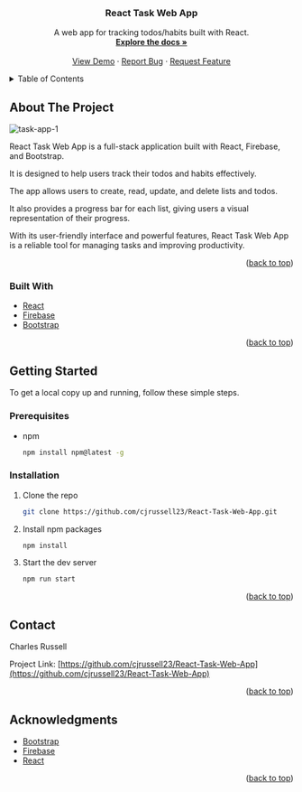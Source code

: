 <a name="readme-top"></a>

<br />
<div align="center">

<h3 align="center">React Task Web App</h3>

  <p align="center">
    A web app for tracking todos/habits built with React.
    <br />
    <a href="https://github.com/cjrussell23/React-Task-Web-App"><strong>Explore the docs »</strong></a>
    <br />
    <br />
    <a href="https://task.chjrussell.com/">View Demo</a>
    ·
    <a href="https://github.com/cjrussell23/React-Task-Web-App/issues">Report Bug</a>
    ·
    <a href="https://github.com/cjrussell23/React-Task-Web-App/issues">Request Feature</a>
  </p>
</div>

<details>
  <summary>Table of Contents</summary>
  <ol>
    <li>
      <a href="#about-the-project">About The Project</a>
      <ul>
        <li><a href="#built-with">Built With</a></li>
      </ul>
    </li>
    <li>
      <a href="#getting-started">Getting Started</a>
      <ul>
        <li><a href="#prerequisites">Prerequisites</a></li>
        <li><a href="#installation">Installation</a></li>
      </ul>
    </li>
    <li><a href="#contact">Contact</a></li>
    <li><a href="#acknowledgments">Acknowledgments</a></li>
  </ol>
</details>

## About The Project

![task-app-1](https://github.com/cjrussell23/React-Task-Web-App/assets/81775200/3ad5aac4-0fb1-4d83-a88b-72c63ce48369)

React Task Web App is a full-stack application built with React, Firebase, and Bootstrap. 

It is designed to help users track their todos and habits effectively. 

The app allows users to create, read, update, and delete lists and todos. 

It also provides a progress bar for each list, giving users a visual representation of their progress. 

With its user-friendly interface and powerful features, React Task Web App is a reliable tool for managing tasks and improving productivity.

<p align="right">(<a href="#readme-top">back to top</a>)</p>

### Built With

- [React](https://reactjs.org/)
- [Firebase](https://firebase.google.com/)
- [Bootstrap](https://getbootstrap.com/)

<p align="right">(<a href="#readme-top">back to top</a>)</p>

## Getting Started

To get a local copy up and running, follow these simple steps.

### Prerequisites

- npm
  ```sh
  npm install npm@latest -g

### Installation

1. Clone the repo
   ```sh
   git clone https://github.com/cjrussell23/React-Task-Web-App.git
2. Install npm packages
   ```sh
   npm install
3. Start the dev server
   ```sh
   npm run start

<p align="right">(<a href="#readme-top">back to top</a>)</p>


## Contact

Charles Russell

Project Link: [https://github.com/cjrussell23/React-Task-Web-App](https://github.com/cjrussell23/React-Task-Web-App)

<p align="right">(<a href="#readme-top">back to top</a>)</p>

## Acknowledgments

- [Bootstrap](https://getbootstrap.com/)
- [Firebase](https://firebase.google.com/)
- [React](https://reactjs.org/)

<p align="right">(<a href="#readme-top">back to top</a>)</p>
